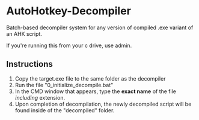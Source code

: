 # AutoHotkey-Decompiler
Batch-based decompiler system for any version of compiled .exe variant of an AHK script.

If you're running this from your c drive, use admin.

## Instructions

1. Copy the target.exe file to the same folder as the decompiler
2. Run the file "0_initialize_decompile.bat"
3. In the CMD window that appears, type the **exact name** of the file _including_ extension.
4. Upon completion of decompilation, the newly decompiled script will be found inside of the "decompiled" folder.
